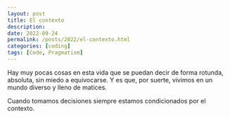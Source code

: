 ```yaml
---
layout: post
title: El contexto
description: 
date: 2022-09-24
permalink: /posts/2022/el-contexto.html
categories: [coding]
tags: [Code, Pragmatism]
---
```

Hay muy pocas cosas en esta vida que se puedan decir de forma rotunda, absoluta, sin miedo a equivocarse. Y es que, por suerte, vivimos en un mundo diverso y lleno de matices.

Cuando tomamos decisiones siempre estamos condicionados por el contexto.
